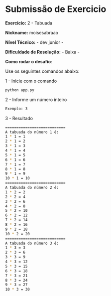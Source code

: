 # Submissão de Exercicio

**Exercicio:** 2 - Tabuada

**Nickname:** moisesabraao

**Nível Técnico:** - dev junior -

**Dificuldade de Resolução:** - Baixa -

**Como rodar o desafio**: 

Use os seguintes comandos abaixo:

1 - Inicie com o comando
```bash
python app.py
```
2 - Informe um número inteiro
```bash
Exemplo: 3
```
3 - Resultado

```bash
===========================
A tabuada do número 1 é:
1 * 1 = 1
2 * 1 = 2
3 * 1 = 3
4 * 1 = 4
5 * 1 = 5
6 * 1 = 6
7 * 1 = 7
8 * 1 = 8
9 * 1 = 9
10 * 1 = 10
===========================
A tabuada do número 2 é:
1 * 2 = 2
2 * 2 = 4
3 * 2 = 6
4 * 2 = 8
5 * 2 = 10
6 * 2 = 12
7 * 2 = 14
8 * 2 = 16
9 * 2 = 18
10 * 2 = 20
===========================
A tabuada do número 3 é:
1 * 3 = 3
2 * 3 = 6
3 * 3 = 9
4 * 3 = 12
5 * 3 = 15
6 * 3 = 18
7 * 3 = 21
8 * 3 = 24
9 * 3 = 27
10 * 3 = 30
```